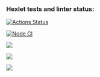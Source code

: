 ### Hexlet tests and linter status:
[![Actions Status](https://github.com/ViVaLaFlame/frontend-project-46/actions/workflows/hexlet-check.yml/badge.svg)](https://github.com/ViVaLaFlame/frontend-project-46/actions)

[![Node CI](https://github.com/ViVaLaFlame/frontend-project-46/actions/workflows/node-check.yml/badge.svg)](https://github.com/ViVaLaFlame/frontend-project-46/actions/workflows/node-check.yml)

<a href="https://codeclimate.com/github/ViVaLaFlame/frontend-project-46/maintainability"><img src="https://api.codeclimate.com/v1/badges/265af1c024b2e4c216a7/maintainability" /></a>

<a href="https://codeclimate.com/github/ViVaLaFlame/frontend-project-46/test_coverage"><img src="https://api.codeclimate.com/v1/badges/265af1c024b2e4c216a7/test_coverage" /></a>

<a href="https://asciinema.org/a/HZuWHGgWSlHYVxmvAbrKu3DMa" target="_blank"><img src="https://asciinema.org/a/HZuWHGgWSlHYVxmvAbrKu3DMa.svg" /></a>
